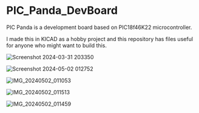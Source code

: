 # PIC_Panda_DevBoard
PIC Panda is a development board based on PIC18f46K22 microcontroller.

I made this in KICAD as a hobby project and this repository has files useful for anyone who might want to build this.

![Screenshot 2024-03-31 203350](https://github.com/Ganesharyal24894/PIC_Panda_DevBoard/assets/60917724/7c653b1e-be71-41e5-91fa-a4f151878fde)

![Screenshot 2024-05-02 012752](https://github.com/Ganesharyal24894/PIC_Panda_DevBoard/assets/60917724/dc0f3c07-9d91-4f59-b3b2-1cf9ecd27f86)

![IMG_20240502_011053](https://github.com/Ganesharyal24894/PIC_Panda_DevBoard/assets/60917724/493bed8c-db6d-4be0-8460-d87db01c50b5)

![IMG_20240502_011513](https://github.com/Ganesharyal24894/PIC_Panda_DevBoard/assets/60917724/785ef4e2-da97-4ba4-a378-0931165f3ae5)

![IMG_20240502_011459](https://github.com/Ganesharyal24894/PIC_Panda_DevBoard/assets/60917724/d922990e-4884-4b50-8a32-2c86447b2559)
